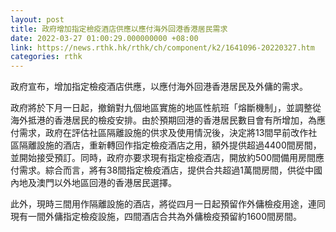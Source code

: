 ```yaml
---
layout: post
title: 政府增加指定檢疫酒店供應以應付海外回港香港居民需求
date: 2022-03-27 01:00:29.000000000 +08:00
link: https://news.rthk.hk/rthk/ch/component/k2/1641096-20220327.htm
categories: rthk
---
```


政府宣布，增加指定檢疫酒店供應，以應付海外回港香港居民及外傭的需求。

政府將於下月一日起，撤銷對九個地區實施的地區性航班「熔斷機制」，並調整從海外抵港的香港居民的檢疫安排。由於預期回港的香港居民數目會有所增加，為應付需求，政府在評估社區隔離設施的供求及使用情況後，決定將13間早前改作社區隔離設施的酒店，重新轉回作指定檢疫酒店之用，額外提供超過4400間房間，並開始接受預訂。同時，政府亦要求現有指定檢疫酒店，開放約500間備用房間應付需求。綜合而言，將有38間指定檢疫酒店，提供合共超過1萬間房間，供從中國內地及澳門以外地區回港的香港居民選擇。

此外，現時三間用作隔離設施的酒店，將從四月一日起預留作外傭檢疫用途，連同現有一間外傭指定檢疫設施，四間酒店合共為外傭檢疫預留約1600間房間。
